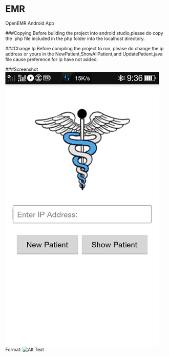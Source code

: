 # EMR
OpenEMR Android App

###Copying
Before building the project into android studio,please do copy the .php file included in the php folder into the localhost directory.

###Change Ip
Before compiling the project to run, please do change the ip address or yours in the NewPatient,ShowAllPatient,and UpdatePatient.java file cause preference for ip have not added.

###Screenshot
![GitHub Logo](/screenshot/sc1.png)
Format: ![Alt Text](url)


